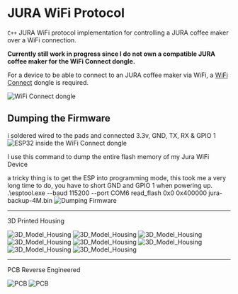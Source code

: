 # JURA WiFi Protocol
`C++` JURA WiFi protocol implementation for controlling a JURA coffee maker over a WiFi connection.

**Currently still work in progress since I do not own a compatible JURA coffee maker for the WiFi Connect dongle.**

For a device to be able to connect to an JURA coffee maker via WiFi, a [WiFi Connect](https://uk.jura.com/en/homeproducts/accessories/WiFi-Connect-24160) dongle is required.

![WiFi Connect dongle](ressources/images/wifi_dongle_case.png)

## Dumping the Firmware
i soldered wired to the pads and connected 3.3v, GND, TX, RX & GPIO 1
![ESP32 inside the WiFi Connect dongle](ressources/images/jura_wiring.png)

I use this command to dump the entire flash memory of my Jura WiFi Device

a tricky thing is to get the ESP into programming mode, this took me a very long time to do, you have to short GND and GPIO 1 when powering up.
.\esptool.exe --baud 115200 --port COM6 read_flash 0x0 0x400000 jura-backup-4M.bin
![Dumping Firmware](ressources/images/Firmwaredump_sucessfull.png)

---------------------------------------------------------

3D Printed Housing

![3D_Model_Housing](3D_printed_case/images/JURA_Smart_Connect_WiFi_top.png)
![3D_Model_Housing](3D_printed_case/images/JURA_Smart_Connect_WiFi_bottom.png)
![3D_Model_Housing](3D_printed_case/images/compare1.jpg)
![3D_Model_Housing](3D_printed_case/images/compare2.jpg)
![3D_Model_Housing](3D_printed_case/images/side1.jpg)
![3D_Model_Housing](3D_printed_case/images/side2.jpg)
![3D_Model_Housing](3D_printed_case/images/side3.jpg)
![3D_Model_Housing](3D_printed_case/images/top1.jpg)

---------------------------------------------------------

PCB Reverse Engineered

![PCB](PCB_Files/images/bottom_ex_pinheader.jpg)
![PCB](PCB_Files/images/top_ex_esp32.jpg)
